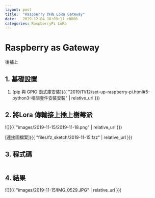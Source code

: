 ```yaml
---
layout: post
title:  "Raspberry 作為 LoRa Gateway"
date:   2019-12-04 18:09:11 +0800
categories: RaspberryPi LoRa
---
```


# Raspberry as Gateway
後補上

## 1. 基礎設置
1. [pip 與 GPIO 函式庫安裝]({{ "2019/11/12/set-up-raspberry-pi.html#5-python3-相關套件安裝安裝" | relative_url }})

## 2. 將Lora 傳輸接上插上樹莓派

![]({{ "images/2019-11-15/2019-11-18.png" | relative_url }})   

[連接圖檔案]({{ "files/fz_sketch/2019-11-15.fzz" | relative_url }})   
<!--[元件位置]({{ "files/fz_part/.fzpz" | relative_url }})-->

## 3. 程式碼
```python

```

## 4. 結果

![]({{ "images/2019-11-15/IMG_0529.JPG" | relative_url }})   
